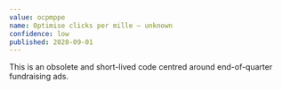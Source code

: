 ```yaml
---
value: ocpmppe
name: Optimise clicks per mille – unknown
confidence: low
published: 2020-09-01
---
```


This is an obsolete and short-lived code centred around end-of-quarter fundraising ads.
